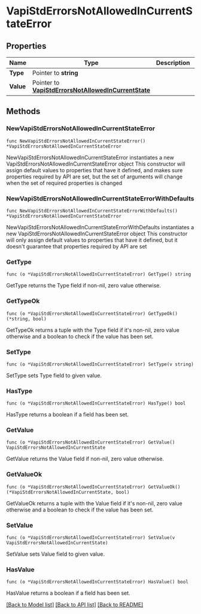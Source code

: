 # VapiStdErrorsNotAllowedInCurrentStateError

## Properties

Name | Type | Description | Notes
------------ | ------------- | ------------- | -------------
**Type** | Pointer to **string** |  | [optional] 
**Value** | Pointer to [**VapiStdErrorsNotAllowedInCurrentState**](VapiStdErrorsNotAllowedInCurrentState.md) |  | [optional] 

## Methods

### NewVapiStdErrorsNotAllowedInCurrentStateError

`func NewVapiStdErrorsNotAllowedInCurrentStateError() *VapiStdErrorsNotAllowedInCurrentStateError`

NewVapiStdErrorsNotAllowedInCurrentStateError instantiates a new VapiStdErrorsNotAllowedInCurrentStateError object
This constructor will assign default values to properties that have it defined,
and makes sure properties required by API are set, but the set of arguments
will change when the set of required properties is changed

### NewVapiStdErrorsNotAllowedInCurrentStateErrorWithDefaults

`func NewVapiStdErrorsNotAllowedInCurrentStateErrorWithDefaults() *VapiStdErrorsNotAllowedInCurrentStateError`

NewVapiStdErrorsNotAllowedInCurrentStateErrorWithDefaults instantiates a new VapiStdErrorsNotAllowedInCurrentStateError object
This constructor will only assign default values to properties that have it defined,
but it doesn't guarantee that properties required by API are set

### GetType

`func (o *VapiStdErrorsNotAllowedInCurrentStateError) GetType() string`

GetType returns the Type field if non-nil, zero value otherwise.

### GetTypeOk

`func (o *VapiStdErrorsNotAllowedInCurrentStateError) GetTypeOk() (*string, bool)`

GetTypeOk returns a tuple with the Type field if it's non-nil, zero value otherwise
and a boolean to check if the value has been set.

### SetType

`func (o *VapiStdErrorsNotAllowedInCurrentStateError) SetType(v string)`

SetType sets Type field to given value.

### HasType

`func (o *VapiStdErrorsNotAllowedInCurrentStateError) HasType() bool`

HasType returns a boolean if a field has been set.

### GetValue

`func (o *VapiStdErrorsNotAllowedInCurrentStateError) GetValue() VapiStdErrorsNotAllowedInCurrentState`

GetValue returns the Value field if non-nil, zero value otherwise.

### GetValueOk

`func (o *VapiStdErrorsNotAllowedInCurrentStateError) GetValueOk() (*VapiStdErrorsNotAllowedInCurrentState, bool)`

GetValueOk returns a tuple with the Value field if it's non-nil, zero value otherwise
and a boolean to check if the value has been set.

### SetValue

`func (o *VapiStdErrorsNotAllowedInCurrentStateError) SetValue(v VapiStdErrorsNotAllowedInCurrentState)`

SetValue sets Value field to given value.

### HasValue

`func (o *VapiStdErrorsNotAllowedInCurrentStateError) HasValue() bool`

HasValue returns a boolean if a field has been set.


[[Back to Model list]](../README.md#documentation-for-models) [[Back to API list]](../README.md#documentation-for-api-endpoints) [[Back to README]](../README.md)


